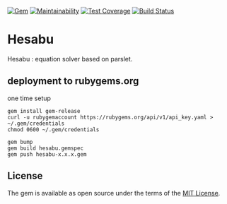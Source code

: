 [![Gem](https://img.shields.io/gem/v/hesabu.svg)](https://rubygems.org/gems/hesabu)
[![Maintainability](https://api.codeclimate.com/v1/badges/f2643a76ea031525ed1f/maintainability)](https://codeclimate.com/github/BLSQ/hesabu/maintainability)
[![Test Coverage](https://api.codeclimate.com/v1/badges/f2643a76ea031525ed1f/test_coverage)](https://codeclimate.com/github/BLSQ/hesabu/test_coverage)
[![Build Status](https://travis-ci.org/BLSQ/hesabu.svg?branch=master)](https://travis-ci.org/BLSQ/hesabu)

# Hesabu

Hesabu : equation solver based on parslet.


## deployment to rubygems.org

one time setup

```
gem install gem-release
curl -u rubygemaccount https://rubygems.org/api/v1/api_key.yaml > ~/.gem/credentials
chmod 0600 ~/.gem/credentials

```


```
gem bump
gem build hesabu.gemspec
gem push hesabu-x.x.x.gem

```


## License

The gem is available as open source under the terms of the [MIT License](https://opensource.org/licenses/MIT).
